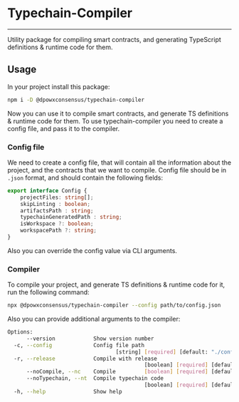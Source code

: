# Typechain-Compiler

---

Utility package for compiling smart contracts, and generating TypeScript definitions & runtime code for them.

## Usage

In your project install this package:

```bash
npm i -D @dpowxconsensus/typechain-compiler
```

Now you can use it to compile smart contracts, and generate TS definitions & runtime code for them. To use typechain-compiler you need to create a config file, and pass it to the compiler.

### Config file

We need to create a config file, that will contain all the information about the project, and the contracts that we want to compile.
Config file should be in `.json` format, and should contain the following fields:

```typescript
export interface Config {
	projectFiles: string[];
	skipLinting : boolean;
	artifactsPath : string;
	typechainGeneratedPath : string;
	isWorkspace ?: boolean;
	workspacePath ?: string;
}
```

Also you can override the config value via CLI arguments.

### Compiler

To compile your project, and generate TS definitions & runtime code for it, run the following command:

```bash
npx @dpowxconsensus/typechain-compiler --config path/to/config.json
```

Also you can provide additional arguments to the compiler:

```bash
Options:
      --version            Show version number                         [boolean]
  -c, --config             Config file path
                                  [string] [required] [default: "./config.json"]
  -r, --release            Compile with release
                                           [boolean] [required] [default: false]
      --noCompile, --nc    Compile         [boolean] [required] [default: false]
      --noTypechain, --nt  Compile typechain code
                                           [boolean] [required] [default: false]
  -h, --help               Show help                                   [boolean]
```
